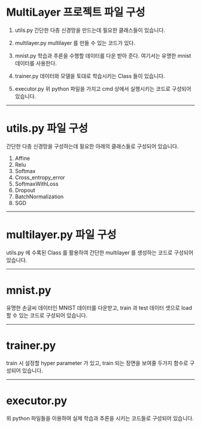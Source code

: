 # MultiLayer 프로젝트 파일 구성
1. utils.py
   간단한 다층 신경망을 만드는데 필요한 클래스들이 있습니다.
   
2. multilayer.py
   multilayer 를 만들 수 있는 코드가 있다.
   
3. mnist.py
   학습과 추론을 수행할 데이터를 다운 받아 준다. 여기서는 유명한 mnist 데이터를 사용한다.

4. trainer.py
   데이터와 모델을 토대로 학습시키는 Class 들이 있습니다.
   
5. executor.py
   위 python 파일을 가지고 cmd 상에서 실행시키는 코드로 구성되어 있습니다.

----------------------------------------------------------------------------------------------
# utils.py 파일 구성

간단한 다층 신경망을 구성하는데 필요한 아래의 클래스들로 구성되어 있습니다.
1. Affine
2. Relu
3. Softmax
4. Cross_entropy_error
5. SoftmaxWithLoss
6. Dropout
7. BatchNormalization
8. SGD

----------------------------------------------------------------------------------------------
# multilayer.py 파일 구성

utils.py 에 수록된 Class 를 활용하여 간단한 multilayer 를 생성하는 코드로 구성되어 있습니다.

----------------------------------------------------------------------------------------------
# mnist.py

유명한 손글씨 데이터인 MNIST 데이터를 다운받고, train 과 test 데이터 셋으로
load 할 수 있는 코드로 구성되어 있습니다.
  
----------------------------------------------------------------------------------------------
# trainer.py

train 시 설정할 hyper parameter 가 있고, train 되는 장면을 보여줄 두가지 함수로 구성되어 있습니다.

----------------------------------------------------------------------------------------------
# executor.py

위 python 파일들을 이용하여 실제 학습과 추론을 시키는 코드들로 구성되어 있습니다.

